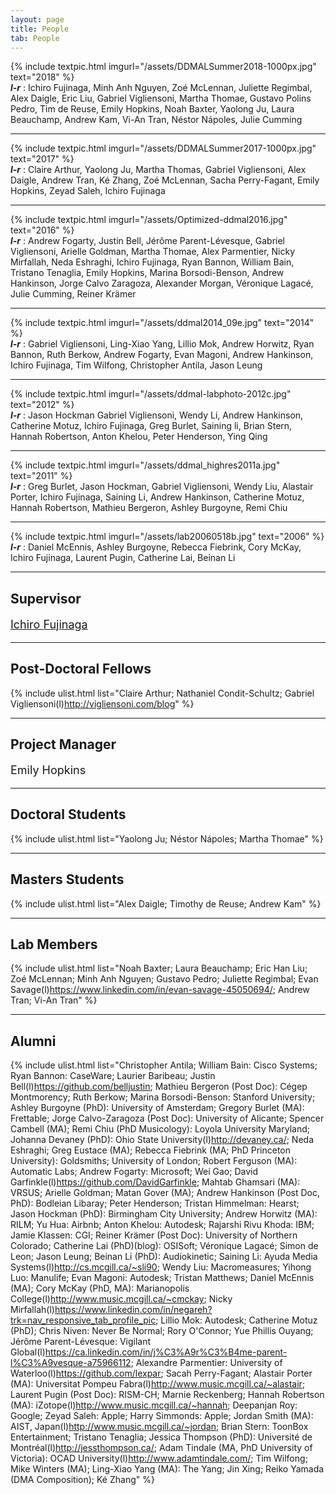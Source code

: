 ```yaml
---
layout: page
title: People
tab: People
---
```



{% include textpic.html imgurl="/assets/DDMALSummer2018-1000px.jpg" text="2018" %}
<br>
**_l-r_** : Ichiro Fujinaga, Minh Anh Nguyen, Zoé McLennan, Juliette Regimbal, Alex Daigle, Eric Liu, Gabriel Vigliensoni, Martha Thomae, Gustavo Polins Pedro, Tim de Reuse, Emily Hopkins, Noah Baxter, Yaolong Ju, Laura Beauchamp, Andrew Kam, Vi-An Tran, Néstor Nápoles, Julie Cumming  
<hr>

{% include textpic.html imgurl="/assets/DDMALSummer2017-1000px.jpg" text="2017" %}
<br>
**_l-r_** : Claire Arthur, Yaolong Ju, Martha Thomas, Gabriel Vigliensoni, Alex Daigle, Andrew Tran, Ké Zhang, Zoé McLennan, Sacha Perry-Fagant, Emily Hopkins, Zeyad Saleh, Ichiro Fujinaga  
<hr>

{% include textpic.html imgurl="/assets/Optimized-ddmal2016.jpg" text="2016" %}
<br>
**_l-r_** : Andrew Fogarty, Justin Bell, Jérôme Parent-Lévesque, Gabriel Vigliensoni, Arielle Goldman, Martha Thomae, Alex Parmentier, Nicky Mirfallah, Neda Eshraghi, Ichiro Fujinaga, Ryan Bannon, William Bain, Tristano Tenaglia, Emily Hopkins, Marina Borsodi-Benson, Andrew Hankinson, Jorge Calvo Zaragoza, Alexander Morgan, Véronique Lagacé, Julie Cumming, Reiner Krämer  
<hr>

{% include textpic.html imgurl="/assets/ddmal2014_09e.jpg" text="2014" %}
<br>
**_l-r_** : Gabriel Vigliensoni, Ling-Xiao Yang, Lillio Mok, Andrew Horwitz, Ryan Bannon, Ruth Berkow, Andrew Fogarty, Evan Magoni, Andrew Hankinson, Ichiro Fujinaga, Tim Wilfong, Christopher Antila, Jason Leung  
<hr>

{% include textpic.html imgurl="/assets/ddmal-labphoto-2012c.jpg" text="2012" %}
<br>
**_l-r_** : Jason Hockman Gabriel Vigliensoni, Wendy Li, Andrew Hankinson, Catherine Motuz, Ichiro Fujinaga, Greg Burlet, Saining li, Brian Stern, Hannah Robertson, Anton Khelou, Peter Henderson, Ying Qing  
<hr>

{% include textpic.html imgurl="/assets/ddmal_highres2011a.jpg" text="2011" %}
<br>
**_l-r_** : Greg Burlet, Jason Hockman, Gabriel Vigliensoni, Wendy Liu, Alastair Porter, Ichiro Fujinaga, Saining Li, Andrew Hankinson, Catherine Motuz, Hannah Robertson, Mathieu Bergeron, Ashley Burgoyne, Remi Chiu  
<hr>

{% include textpic.html imgurl="/assets/lab20060518b.jpg" text="2006" %}
<br>
**_l-r_** : Daniel McEnnis, Ashley Burgoyne, Rebecca Fiebrink, Cory McKay, Ichiro Fujinaga, Laurent Pugin, Catherine Lai, Beinan Li  
<hr>

## Supervisor

<p style="font-size: 18px"><a href="http://www.music.mcgill.ca/~ich">Ichiro Fujinaga</a></p>
<hr>

## Post-Doctoral Fellows

{% include ulist.html list="Claire Arthur; Nathaniel Condit-Schultz; Gabriel Vigliensoni(l)http://vigliensoni.com/blog" %}
<hr>

## Project Manager

<p style="font-size: 18px">Emily Hopkins</p>
<hr>

## Doctoral Students

{% include ulist.html list="Yaolong Ju; Néstor Nápoles; Martha Thomae" %}
<hr>

## Masters Students

{% include ulist.html list="Alex Daigle; Timothy de Reuse; Andrew Kam" %}
<hr>

## Lab Members

{% include ulist.html list="Noah Baxter; Laura Beauchamp; Eric Han Liu; Zoé McLennan; Minh Anh Nguyen; Gustavo Pedro; Juliette Regimbal; Evan Savage(l)https://www.linkedin.com/in/evan-savage-45050694/; Andrew Tran; Vi-An Tran" %}
<hr>

## Alumni

{% include ulist.html list="Christopher Antila; William Bain: Cisco Systems; Ryan Bannon: CaseWare; Laurier Baribeau; Justin Bell(l)https://github.com/belljustin; Mathieu Bergeron (Post Doc): Cégep Montmorency; Ruth Berkow; Marina Borsodi-Benson: Stanford University; Ashley Burgoyne (PhD): University of Amsterdam; Gregory Burlet (MA): Frettable; Jorge Calvo-Zaragoza (Post Doc): University of Alicante; Spencer Cambell (MA); Remi Chiu (PhD Musicology): Loyola University Maryland; Johanna Devaney (PhD): Ohio State University(l)http://devaney.ca/; Neda Eshraghi; Greg Eustace (MA); Rebecca Fiebrink (MA; PhD Princeton University): Goldsmiths; University of London; Robert Ferguson (MA): Automatic Labs; Andrew Fogarty: Microsoft; Wei Gao; David Garfinkle(l)https://github.com/DavidGarfinkle; Mahtab Ghamsari (MA): VRSUS; Arielle Goldman; Matan Gover (MA); Andrew Hankinson (Post Doc, PhD): Bodleian Libaray; Peter Henderson; Tristan Himmelman: Hearst; Jason Hockman (PhD): Birmingham City University; Andrew Horwitz (MA): RILM; Yu Hua: Airbnb; Anton Khelou: Autodesk; Rajarshi Rivu Khoda: IBM; Jamie Klassen: CGI; Reiner Krämer (Post Doc): University of Northern Colorado; Catherine Lai (PhD)(blog): OSISoft; Véronique Lagacé; Simon de Leon; Jason Leung; Beinan Li (PhD): Audiokinetic; Saining Li: Ayuda Media Systems(l)http://cs.mcgill.ca/~sli90; Wendy Liu: Macromeasures; Yihong Luo: Manulife; Evan Magoni: Autodesk; Tristan Matthews; Daniel McEnnis (MA); Cory McKay (PhD, MA): Marianopolis College(l)http://www.music.mcgill.ca/~cmckay; Nicky Mirfallah(l)https://www.linkedin.com/in/negareh?trk=nav_responsive_tab_profile_pic; Lillio Mok: Autodesk; Catherine Motuz (PhD); Chris Niven: Never Be Normal; Rory O'Connor; Yue Phillis Ouyang; Jérôme Parent-Lévesque: Vigilant Global(l)https://ca.linkedin.com/in/j%C3%A9r%C3%B4me-parent-l%C3%A9vesque-a75966112; Alexandre Parmentier: University of Waterloo(l)https://github.com/lexpar; Sacah Perry-Fagant; Alastair Porter (MA): Universitat Pompeu Fabra(l)http://www.music.mcgill.ca/~alastair; Laurent Pugin (Post Doc): RISM-CH; Marnie Reckenberg; Hannah Robertson (MA): iZotope(l)http://www.music.mcgill.ca/~hannah; Deepanjan Roy: Google; Zeyad Saleh: Apple; Harry Simmonds: Apple; Jordan Smith (MA): AIST, Japan(l)http://www.music.mcgill.ca/~jordan; Brian Stern: ToonBox Entertainment; Tristano Tenaglia; Jessica Thompson (PhD): Université de Montréal(l)http://jessthompson.ca/; Adam Tindale (MA, PhD University of Victoria): OCAD University(l)http://www.adamtindale.com/; Tim Wilfong; Mike Winters (MA); Ling-Xiao Yang (MA): The Yang; Jin Xing; Reiko Yamada (DMA Composition); Ké Zhang" %}
